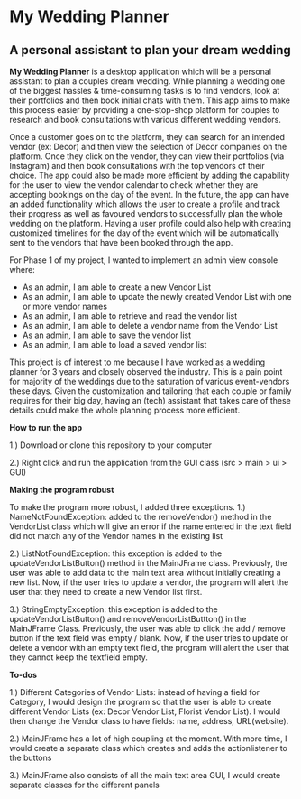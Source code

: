 # My Wedding Planner

## A personal assistant to plan your dream wedding 


**My Wedding Planner** is a desktop application which will be a personal assistant to plan a couples dream wedding. 
While planning a wedding one of the biggest hassles & time-consuming tasks is to find vendors, look at their portfolios 
and then book initial chats with them. This app aims to make this process easier by providing a one-stop-shop platform 
for couples to research and book consultations with various different wedding vendors. 

Once a customer goes on to the platform, they can search for an intended vendor (ex: Decor) and then view the selection 
of Decor companies on the platform. Once they click on the vendor, they can view their portfolios (via Instagram) and 
then book consultations with the top vendors of their choice. The app could also be made more efficient by adding the 
capability for the user to view the vendor calendar to check whether they are accepting bookings on the day of the 
event. In the future, the app can have an added functionality which allows the user to create a profile and track their
progress as well as favoured vendors to successfully plan the whole wedding on the platform. Having a user profile 
could also help with creating customized timelines for the day of the event which will be automatically sent to the 
vendors that have been booked through the app. 

For Phase 1 of my project, I wanted to implement an admin view console where: 
- As an admin, I am able to create a new Vendor List 
- As an admin, I am able to update the newly created Vendor List with one or more vendor names
- As an admin, I am able to retrieve and read the vendor list 
- As an admin, I am able to delete a vendor name from the Vendor List 
- As an admin, I am able to save the vendor list 
- As an admin, I am able to load a saved vendor list

This project is of interest to me because I have worked as a wedding planner for 3 years and closely observed the 
industry. This is a pain point for majority of the weddings due to the saturation of various event-vendors these days. 
Given the customization and tailoring that each couple or family requires for their big day, having an (tech) assistant 
that takes care of these details could make the whole planning process more efficient. 

**How to run the app**

1.) Download or clone this repository to your computer 

2.) Right click and run the application from the GUI class (src > main > ui > GUI)

**Making the program robust**

To make the program more robust, I added three exceptions. 
1.) NameNotFoundException: added to the removeVendor() method in the VendorList class which will give an error if the 
                           name entered in the text field did not match any of the Vendor names in the existing list
                           
2.) ListNotFoundException: this exception is added to the updateVendorListButton() method in the MainJFrame class.
                           Previously, the user was able to add data to the main text area without initially creating 
                           a new list. Now, if the user tries to update a vendor, the program will alert the 
                           user that they need to create a new Vendor list first.
                           
3.) StringEmptyException:  this exception is added to the updateVendorListButton() and removeVendorListButtton() in the
                           MainJFrame Class. Previously, the user was able to click the add / remove button if the text
                           field was empty / blank. Now, if the user tries to update or delete a vendor with an empty 
                           text field, the program will alert the user that they cannot keep the textfield empty.
                           

**To-dos**

1.) Different Categories of Vendor Lists: instead of having a field for Category, I would design the program so that
the user is able to create different Vendor Lists (ex: Decor Vendor List, Florist Vendor List). I would then change the
Vendor class to have fields: name, address, URL(website). 

2.) MainJFrame has a lot of high coupling at the moment. With more time, I would create a separate class which creates 
and adds the actionlistener to the buttons 

3.) MainJFrame also consists of all the main text area GUI, I would create separate classes for the different panels 

